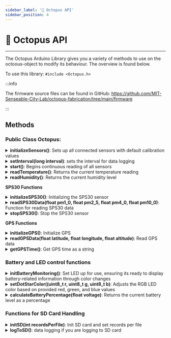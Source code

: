 ```yaml
---
sidebar_label: '🔌 Octopus API'
sidebar_position: 4
---
```


# 🔌 Octopus API

---

The Octopus Arduino Library gives you a variety of methods to use on the octoous-object to modify its behaviour. The overview is found below.

To use this library:
`#include <Octopus.h>`

:::info

The firmware source files can be found in GitHub: https://github.com/MIT-Senseable-City-Lab/octopus-fabrication/tree/main/firmware

:::


## Methods

### Public Class Octopus:

<details>
    <summary><strong>initializeSensors()</strong>: Sets up all connected sensors with default calibration values</summary> 
    <p>Parameters </p>
    <p>None</p>
    <p>Returns</p>
    <p>1 on success, 0 on failure</p>
    <p>Example</p>
    ```py
    if (!Octopus::initializeSensors()) {
        Serial.println("Failed to initialize Sensors!");
        while (1);
    }
    ``` 
</details>

<details>
    <summary><strong>setInterval(long interval)</strong>: sets the interval for data logging</summary>
    <p><strong>Parameters</strong></p>
    <p>long interval</p>
    <p><strong>Returns</strong></p>
    <p>-</p>
    <p><strong>Example</strong></p>
    ```py
    Octopus::setInterval(5000) // sets the interval for data logging to 5 seconds
    ```
</details>

<details>
    <summary><strong>start()</strong>: Begins continuous reading of all sensors</summary>
    <p><strong>Parameters</strong></p>
    <p>None</p>
    <p><strong>Returns</strong></p>
    <p>1 on success, 0 on failure</p>
    <p><strong>Example</strong></p>
    ```py
    if (!Octopus::start()) {
        Serial.println("Failed to start data collection!");
        while (1);
    }
    ```
</details>

<details>
    <summary><strong>readTemperature()</strong>: Returns the current temperature reading</summary>
    <p><strong>Parameters</strong></p>
    <p>None</p>
    <p><strong>Returns</strong></p>
    <p>Temperature (float) on on success, 0 on failure</p>
    <p><strong>Example</strong></p>
    ```py
    Serial.print("Temperature = ");
    Serial.print(Octopus::readTemperature());
    Serial.println(" °C");
     ```
</details>

<details>
    <summary><strong>readHumidity()</strong>: Returns the current humidity level</summary>
    <p><strong>Parameters</strong></p>
    <p>None</p>
    <p><strong>Returns</strong></p>
    <p>Humidity (float) on success, 0 on failure</p>
    <p><strong>Example</strong></p>
    ```py
    Serial.print("Humidity = ");
    Serial.print(Octopus::readHumidity());
    Serial.println(" %");
     ```
</details>

**SPS30 Functions**

<details>
    <summary><strong>initializeSPS30()</strong>: Initializing the SPS30 sensor</summary>
    <p><strong>Parameters</strong></p>
    <p>None</p>
    <p><strong>Returns</strong></p>
    <p>1 on on success, 0 on failure</p>
    <p><strong>Example</strong></p>
    ```py
    // Sensor availability flags
    bool sps30Available = false;

    sps30Available = Octopus::initializeSPS30();
     ```
</details>

<details>
    <summary><strong>readSPS30Data(float pm1_0, float pm2_5, float pm4_0, float pm10_0)</strong>: Function for reading SPS30 data</summary>
    <p><strong>Parameters</strong></p>
    <p>- float pm1_0: variable to save PM1.0 value</p>
    <p>- float pm2_5: variable to save PM2.5 value</p>
    <p>- float pm4_0: variable to save PM4.0 value</p>
    <p>float pm10_0: variable to save PM10 value</p>
    <p><strong>Returns</strong></p>
    <p>1 on on success, 0 on failure</p>
    <p><strong>Example</strong></p>
    ```py
    // Read SPS30 data if available
    float pm1_0 = 0, pm2_5 = 0, pm4_0 = 0, pm10_0 = 0;
    if (sps30Available) {
        if (!Octopus::readSPS30Data(pm1_0, pm2_5, pm4_0, pm10_0)) {
            Serial.println("Failed to read SPS30 data");
        }
    }
     ```
</details>

<details>
    <summary><strong>stopSPS30()</strong>: Stop the SPS30 sensor</summary>
    <p><strong>Parameters</strong></p>
    <p>None</p>
    <p><strong>Returns</strong></p>
    <p>1 on on success, 0 on failure</p>
    <p><strong>Example</strong></p>
    ```py
    if (sps30Available) {
        Octopus::stopSPS30();
    }
     ```
</details>

**GPS Functions**

<details>
    <summary><strong>initializeGPS()</strong>: Initialize GPS</summary>
    <p><strong>Parameters</strong></p>
    <p>None</p>
    <p><strong>Returns</strong></p>
    <p>1 on on success, 0 on failure</p>
    <p><strong>Example</strong></p>
    ```py
    // Sensor availability flags
    bool gpsAvailable = false;
    
    gpsAvailable = Octopus::initializeGPS();
     ```
</details>

<details>
    <summary><strong>readGPSData(float latitude, float longitude, float altitude)</strong>: Read GPS data</summary>
    <p><strong>Parameters</strong></p>
    <p>- float latitude: variable to save latitude</p>
    <p>- float longitude: variable to save longitude</p>
    <p>- float altitude: variable to save altitude</p>
    <p><strong>Returns</strong></p>
    <p>1 on on success, 0 on failure</p>
    <p><strong>Example</strong></p>
    ```py
    // Read GPS data if available
    float latitude = 0, longitude = 0, altitude = 0;
    if (gpsAvailable) {
        if (!Octopus::readGPSData(latitude, longitude, altitude)) {
            Serial.println("Failed to read GPS data");
        }
    }
     ```
</details>

<details>
    <summary><strong>getGPSTime()</strong>: Get GPS time as a string</summary>
    <p><strong>Parameters</strong></p>
    <p>None</p>
    <p><strong>Returns</strong></p>
    <p>GPS time as a string on on success, "0.00" on failure</p>
    <p><strong>Example</strong></p>
    ```py
    // Get GPS time if available
    String gpsTime = "N/A";
    if (gpsAvailable) {
        gpsTime = Octopus::getGPSTime();
    }
     ```
</details>


### Battery and LED control functions

<details>
    <summary><strong>initBatteryMonitoring()</strong>: Set LED up for use, ensuring its ready to display battery-related information through color changes</summary>
    <p><strong>Parameters</strong></p>
    <p>None</p>
    <p><strong>Returns</strong></p>
    <p>-</p>
    <p><strong>Example</strong></p>
    ```py
    // If start-button is pressed, monitor battery and initialize SPS30
    if (buttonPressTime != 0) {
        if (!longPressHandled) {
            deviceOn = true;
            Serial.println("Device turned on");
            initSD(RECORDS_PER_FILE);
            initBatteryMonitoring();
            if (sps30Available) {
                Octopus::initializeSPS30();
            }
        }
     ```
</details>

<details>
    <summary><strong>setDotStarColor((uint8_t r, uint8_t g, uint8_t b)</strong>: Adjusts the RGB LED color based on provided red, green, and blue values</summary>
    <p>Note that this only changes one of the LEDs as the other one is configured to provide information on battery levels (turn red if battery is low).</p>
    <p><strong>Parameters</strong></p>
    <p>- uint8_t r: variable to indicate level of RED in the LED, values between 0-255 is valid.</p>
    <p>- uint8_t g: variable to indicate level of GREEN in the LED, values between 0-255 is valid.</p>
    <p>- uint8_t b: variable to indicate level of BLUE in the LED, values between 0-255 is valid.   </p>
    <p><strong>Returns</strong></p>
    <p>-</p>
    <p><strong>Example</strong></p>
    ```py
    void loop() {
        setDotStarColor(0, 0, 255); // LED set to BLUE
        delay(500);
        setDotStarColor(0, 255, 0); // LED set to GREEN
        delay(500);
        setDotStarColor(255, 0, 0); // LED set to RED
        delay(500);
    }
    ```
</details>

<details>
    <summary><strong>calculateBatteryPercentage(float voltage)</strong>: Returns the current battery level as a percentage</summary>
    <p><strong>Parameters</strong></p>
    <p>float voltage</p>
    <p><strong>Returns</strong></p>
    <p>float: Current battery presentage calculated</p>
    <p><strong>Example</strong></p>
    ```py
    // Battery monitoring and RGB LED control
    const int vbatPin = A0;         
    const int chargeStatePin = 7; 

    int vbatRaw = analogRead(vbatPin);
    float vbatVoltage = vbatRaw * (3.294 / 1023.0) * 1.279;
    bool chargeState = digitalRead(chargeStatePin);
    bool batteryConnected = vbatVoltage > 2.5;
    float batteryPercentage = batteryConnected ? calculateBatteryPercentage(vbatVoltage) : 0.0;
     ```
</details>

### Functions for SD Card Handling

<details>
    <summary><strong>initSD(int recordsPerFile)</strong>: Init SD card and set records per file</summary>
    <p><strong>Parameters</strong></p>
    <p>- int recordsPerFile: number of records per file stored to SD card</p>
    <p><strong>Returns</strong></p>
    <p>-</p>
    <p><strong>Example</strong></p>
    ```py
    deviceOn = true;
    Serial.println("Device turned on");
    initSD(RECORDS_PER_FILE);
    ```
</details>

<details>
    <summary><strong>logToSD()</strong>: data logging if you are logging to SD card</summary>
    <p><strong>Parameters</strong></p>
    <p>String</p>
    <p><strong>Returns</strong></p>
    <p>-</p>
    <p><strong>Example</strong></p>
    ```py
     // Log the data (Include placeholders or skip the SPS30 values if not available)
    String data = gpsTime + "," + String(latitude, 7) + "," + String(longitude, 7) + "," + temperature + "," + humidity;
    if (sps30Available) {
        data += "," + String(pm1_0) + "," + String(pm2_5) + "," + String(pm4_0) + "," + String(pm10_0);
    } else {
        data += ",N/A,N/A,N/A,N/A";  // Placeholder if SPS30 data is unavailable
    }
    logToSD(data);
    ```
</details>




